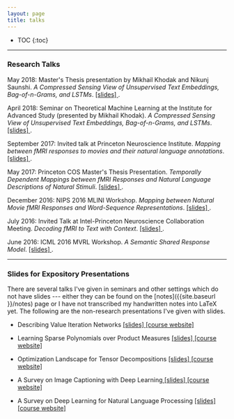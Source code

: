 ```yaml
---
layout: page
title: talks
---
```


* TOC
{:toc}

___

### Research Talks

May 2018: Master's Thesis presentation by Mikhail Khodak and Nikunj Saunshi. *A Compressed Sensing View of Unsupervised Text Embeddings, Bag-of-n-Grams, and LSTMs*. <a href="{{site.baseurl }}/talks/iclr18_slides.pdf" title="iclr18_masters"> [slides] </a>.

April 2018: Seminar on Theoretical Machine Learning at the Institute for Advanced Study (presented by Mikhail Khodak). *A Compressed Sensing View of Unsupervised Text Embeddings, Bag-of-n-Grams, and LSTMs*. <a href="{{site.baseurl }}/talks/iclr18_at_algml_slides.pdf" title="iclr18_IAS"> [slides] </a>.

September 2017: Invited talk at Princeton Neuroscience Institute. *Mapping between fMRI responses to movies and their natural language annotations*. <a href="{{site.baseurl }}/talks/PNI_Sept17.pdf" title="PNI_sept17"> [slides] </a>.

May 2017: Princeton COS Master's Thesis Presentation. *Temporally Dependent Mappings between fMRI Responses and Natural Language Descriptions of Natural Stimuli*. <a href="{{site.baseurl }}/talks/MSE_presentation_may10.pdf" title="masters_thesis"> [slides] </a>. 

December 2016: NIPS 2016 MLINI Workshop. *Mapping between Natural Movie fMRI Responses and Word-Sequence Representations*. <a href="{{site.baseurl }}/talks/NIPS2016_kiranvodrahalli_presentation.pdf" title="ssrm_nips16"> [slides] </a>.

July 2016: Invited Talk at Intel-Princeton Neuroscience Collaboration Meeting. *Decoding fMRI to Text with Context*.  <a href="{{site.baseurl }}/talks/intel-pni_sherlock_july16.pdf" title="intel-pni"> [slides] </a>. 

June 2016: ICML 2016 MVRL Workshop. *A Semantic Shared Response Model*. <a href="{{site.baseurl }}/talks/A_Semantic_Shared_Response_Model.pdf" title="srm_icml16"> [slides] </a>.

---

### Slides for Expository Presentations

There are several talks I've given in seminars and other settings which do not have slides --- either they can be found on the [notes]({{site.baseurl }}/notes) page or I have not transcribed my handwritten notes into LaTeX yet. The following are the non-research presentations I've given with slides. 

* Describing Value Iteration Networks <a href="{{site.baseurl }}/talks/VIN_presentation_RL_class.pdf" title="VIN_rl"> [slides] </a> [[course website]](https://ieor8100.github.io/rl/)

* Learning Sparse Polynomials over Product Measures <a href="{{site.baseurl }}/talks/learning-sparse-polynomials-presentation.pdf" title="andoni14"> [slides] </a> [[course website]](https://ilyaraz.org/static/class/)

* Optimization Landscape for Tensor Decompositions <a href="{{site.baseurl }}/talks/TensorDecompositionsELE538B_knv.pdf" title="landscape_tensor_decomp"> [slides] </a> [[course website]](http://www.princeton.edu/~yc5/ele538b_sparsity/)

* A Survey on Image Captioning with Deep Learning<a href="{{ site.baseurl }}/talks/598b_img_captions.pdf" title="598c_img_cap"> [slides] </a> [[course website]](http://3dvision.princeton.edu/courses/COS598/2015sp/)

* A Survey on Deep Learning for Natural Language Processing <a href="{{ site.baseurl }}/talks/598b_nlp_deep_learning.pdf" title="598c_nlp"> [slides] </a> [[course website]](http://3dvision.princeton.edu/courses/COS598/2015sp/)
